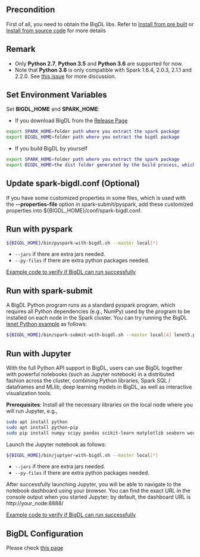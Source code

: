 ## **Precondition**
First of all, you need to obtain the BigDL libs. Refer to [Install from pre built](../ScalaUserGuide/install-pre-built.md)
or [Install from source code](../ScalaUserGuide/install-build-src.md) for more details

## **Remark**
- Only __Python 2.7__, __Python 3.5__ and __Python 3.6__ are supported for now.
- Note that __Python 3.6__ is only compatible with Spark 1.6.4, 2.0.3, 2.1.1 and 2.2.0. See [this issue](https://issues.apache.org/jira/browse/SPARK-19019) for more discussion.

## **Set Environment Variables**
Set **BIGDL_HOME** and **SPARK_HOME**:

* If you download BigDL from the [Release Page](../release-download.md)
```bash
export SPARK_HOME=folder path where you extract the spark package
export BIGDL_HOME=folder path where you extract the bigdl package
```

* If you build BigDL by yourself
```bash
export SPARK_HOME=folder path where you extract the spark package
export BIGDL_HOME=the dist folder generated by the build process, which is under the top level of the source folder
```

## **Update spark-bigdl.conf (Optional)**
If you have some customized properties in some files, which is used with the **--properties-file** option
in spark-submit/pyspark, add these customized properties into ${BIGDL_HOME}/conf/spark-bigdl.conf.

## **Run with pyspark**
```bash
${BIGDL_HOME}/bin/pyspark-with-bigdl.sh --master local[*]
```
* `--jars` if there are extra jars needed.
* `--py-files` if there are extra python packages needed.

[Example code to verify if BigDL can run successfully](run-from-pip.md#code.verification)

## **Run with spark-submit**
A BigDL Python program runs as a standard pyspark program, which requires all Python dependencies
(e.g., NumPy) used by the program to be installed on each node in the Spark cluster. You can try
running the BigDL [lenet Python example](https://github.com/intel-analytics/BigDL/tree/master/pyspark/bigdl/models/lenet)
as follows:

```bash
${BIGDL_HOME}/bin/spark-submit-with-bigdl.sh --master local[4] lenet5.py
```

## **Run with Jupyter**
With the full Python API support in BigDL, users can use BigDL together with powerful notebooks
(such as Jupyter notebook) in a distributed fashion across the cluster, combining Python libraries,
Spark SQL / dataframes and MLlib, deep learning models in BigDL, as well as interactive
visualization tools.

__Prerequisites__: Install all the necessary libraries on the local node where you will run Jupyter, e.g., 
```bash
sudo apt install python
sudo apt install python-pip
sudo pip install numpy scipy pandas scikit-learn matplotlib seaborn wordcloud
```

Launch the Jupyter notebook as follows:
```bash
${BIGDL_HOME}/bin/juptyer-with-bigdl.sh --master local[*]
```
* `--jars` if there are extra jars needed.
* `--py-files` if there are extra python packages needed.

After successfully launching Jupyter, you will be able to navigate to the notebook dashboard using
your browser. You can find the exact URL in the console output when you started Jupyter; by default,
the dashboard URL is http://your_node:8888/

[Example code to verify if BigDL can run successfully](run-from-pip.md#code.verification)

## **BigDL Configuration**
Please check [this page](../ScalaUserGuide/configuration.md)
